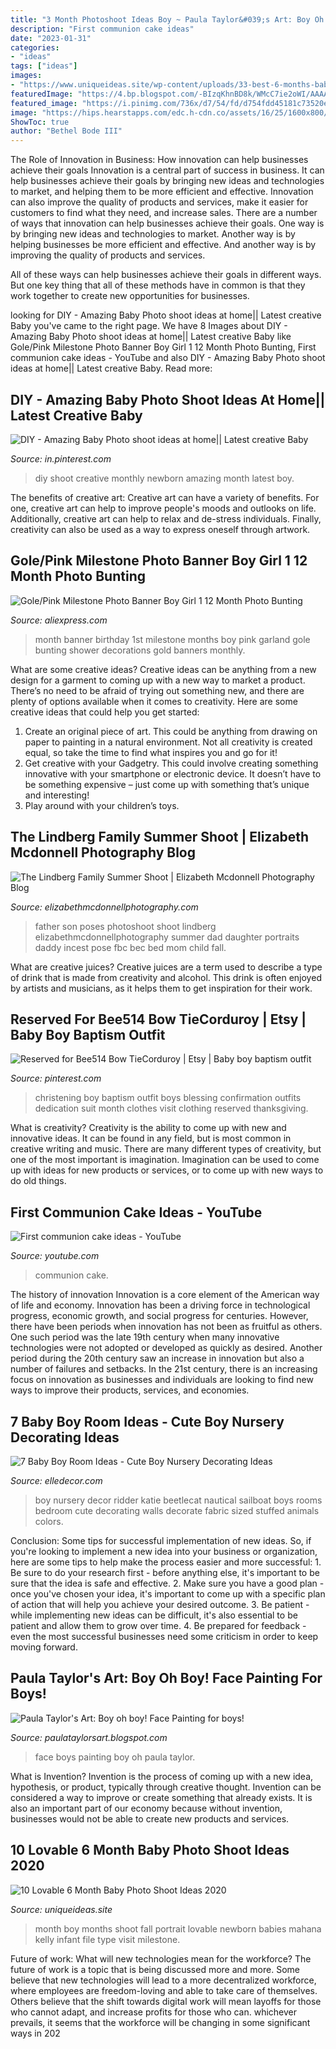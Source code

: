 ```yaml
---
title: "3 Month Photoshoot Ideas Boy ~ Paula Taylor&#039;s Art: Boy Oh Boy! Face Painting For Boys!"
description: "First communion cake ideas"
date: "2023-01-31"
categories:
- "ideas"
tags: ["ideas"]
images:
- "https://www.uniqueideas.site/wp-content/uploads/33-best-6-months-baby-photos-images-on-pinterest-baby-photos-1.jpg"
featuredImage: "https://4.bp.blogspot.com/-BIzqKhnBD8k/WMcC7ie2oWI/AAAAAAAAEpQ/4duHUSFBOMAWow9FByZDkDoAtAA59VaNgCEw/s1600/Batman%2BJude.jpg"
featured_image: "https://i.pinimg.com/736x/d7/54/fd/d754fdd45181c73520ee3f6a00842e03--baptism-ideas-baby-baptism.jpg"
image: "https://hips.hearstapps.com/edc.h-cdn.co/assets/16/25/1600x800/landscape-1466622795-screen-shot-2016-06-22-at-31246-pm-1.png?resize=1200:*"
ShowToc: true
author: "Bethel Bode III"
---
```



The Role of Innovation in Business: How innovation can help businesses achieve their goals
Innovation is a central part of success in business. It can help businesses achieve their goals by bringing new ideas and technologies to market, and helping them to be more efficient and effective. Innovation can also improve the quality of products and services, make it easier for customers to find what they need, and increase sales.
There are a number of ways that innovation can help businesses achieve their goals. One way is by bringing new ideas and technologies to market. Another way is by helping businesses be more efficient and effective. And another way is by improving the quality of products and services.

All of these ways can help businesses achieve their goals in different ways. But one key thing that all of these methods have in common is that they work together to create new opportunities for businesses.

	

		
looking for DIY - Amazing Baby Photo shoot ideas at home|| Latest creative Baby you've came to the right page. We have 8 Images about DIY - Amazing Baby Photo shoot ideas at home|| Latest creative Baby like Gole/Pink Milestone Photo Banner Boy Girl 1 12 Month Photo Bunting, First communion cake ideas - YouTube and also DIY - Amazing Baby Photo shoot ideas at home|| Latest creative Baby. Read more:
		
    
## DIY - Amazing Baby Photo Shoot Ideas At Home|| Latest Creative Baby

<img loading=lazy src="https://i.pinimg.com/736x/a8/d4/3b/a8d43b8ef87308fff2b30d72f6239cca.jpg" onerror="this.onerror=null;this.src='https://tse3.mm.bing.net/th?id=OIP.EbCdVJjSumIxohckdVfWkwHaEK&amp;pid=15.1';" alt="DIY - Amazing Baby Photo shoot ideas at home|| Latest creative Baby">

_Source: in.pinterest.com_

>diy shoot creative monthly newborn amazing month latest boy. 

	

The benefits of creative art:
Creative art can have a variety of benefits. For one, creative art can help to improve people's moods and outlooks on life. Additionally, creative art can help to relax and de-stress individuals. Finally, creativity can also be used as a way to express oneself through artwork.

    
## Gole/Pink Milestone Photo Banner Boy Girl 1 12 Month Photo Bunting

<img loading=lazy src="https://ae01.alicdn.com/kf/HTB11YccldzJ8KJjSspkq6zF7VXaR/Gole-Pink-Milestone-Photo-Banner-Boy-Girl-1-12-Month-Photo-Bunting-Garland-Baby-Shower-1st.jpg" onerror="this.onerror=null;this.src='https://tse2.mm.bing.net/th?id=OIP.GgDPAP6gmRG1_ACXSK1h9QHaHa&amp;pid=15.1';" alt="Gole/Pink Milestone Photo Banner Boy Girl 1 12 Month Photo Bunting">

_Source: aliexpress.com_

>month banner birthday 1st milestone months boy pink garland gole bunting shower decorations gold banners monthly. 

	

What are some creative ideas?
Creative ideas can be anything from a new design for a garment to coming up with a new way to market a product. There’s no need to be afraid of trying out something new, and there are plenty of options available when it comes to creativity. Here are some creative ideas that could help you get started: 
1. Create an original piece of art. This could be anything from drawing on paper to painting in a natural environment. Not all creativity is created equal, so take the time to find what inspires you and go for it! 
2. Get creative with your Gadgetry. This could involve creating something innovative with your smartphone or electronic device. It doesn’t have to be something expensive – just come up with something that’s unique and interesting! 
3. Play around with your children’s toys.

    
## The Lindberg Family Summer Shoot | Elizabeth Mcdonnell Photography Blog

<img loading=lazy src="http://elizabethmcdonnellphotography.com/blog/wp-content/uploads/2013/09/Lindberg-Family-124.jpg" onerror="this.onerror=null;this.src='https://tse1.mm.bing.net/th?id=OIP.Z1c7SHdMbmGtHLXstSNsNAHaLH&amp;pid=15.1';" alt="The Lindberg Family Summer Shoot | Elizabeth Mcdonnell Photography Blog">

_Source: elizabethmcdonnellphotography.com_

>father son poses photoshoot shoot lindberg elizabethmcdonnellphotography summer dad daughter portraits daddy incest pose fbc bec bed mom child fall. 

	

What are creative juices?
Creative juices are a term used to describe a type of drink that is made from creativity and alcohol. This drink is often enjoyed by artists and musicians, as it helps them to get inspiration for their work.

    
## Reserved For Bee514 Bow TieCorduroy | Etsy | Baby Boy Baptism Outfit

<img loading=lazy src="https://i.pinimg.com/736x/d7/54/fd/d754fdd45181c73520ee3f6a00842e03--baptism-ideas-baby-baptism.jpg" onerror="this.onerror=null;this.src='https://tse1.mm.bing.net/th?id=OIP.3sG3EyZ2Dd9JPRZHVgyy8wHaKd&amp;pid=15.1';" alt="Reserved for Bee514 Bow TieCorduroy | Etsy | Baby boy baptism outfit">

_Source: pinterest.com_

>christening boy baptism outfit boys blessing confirmation outfits dedication suit month clothes visit clothing reserved thanksgiving. 

	

What is creativity?
Creativity is the ability to come up with new and innovative ideas. It can be found in any field, but is most common in creative writing and music. There are many different types of creativity, but one of the most important is imagination. Imagination can be used to come up with ideas for new products or services, or to come up with new ways to do old things.

    
## First Communion Cake Ideas - YouTube

<img loading=lazy src="https://i.ytimg.com/vi/gRnEUKXLJYU/maxresdefault.jpg" onerror="this.onerror=null;this.src='https://tse4.mm.bing.net/th?id=OIP._F6RmtGmjgtDlrBKmKQfSAHaEK&amp;pid=15.1';" alt="First communion cake ideas - YouTube">

_Source: youtube.com_

>communion cake. 

	

The history of innovation
Innovation is a core element of the American way of life and economy. Innovation has been a driving force in technological progress, economic growth, and social progress for centuries. However, there have been periods when innovation has not been as fruitful as others. One such period was the late 19th century when many innovative technologies were not adopted or developed as quickly as desired. Another period during the 20th century saw an increase in innovation but also a number of failures and setbacks. In the 21st century, there is an increasing focus on innovation as businesses and individuals are looking to find new ways to improve their products, services, and economies.

    
## 7 Baby Boy Room Ideas - Cute Boy Nursery Decorating Ideas

<img loading=lazy src="https://hips.hearstapps.com/edc.h-cdn.co/assets/16/25/1600x800/landscape-1466622795-screen-shot-2016-06-22-at-31246-pm-1.png?resize=1200:*" onerror="this.onerror=null;this.src='https://tse3.mm.bing.net/th?id=OIP.LpE2Yp_DP584_O-W1FAxZwHaDt&amp;pid=15.1';" alt="7 Baby Boy Room Ideas - Cute Boy Nursery Decorating Ideas">

_Source: elledecor.com_

>boy nursery decor ridder katie beetlecat nautical sailboat boys rooms bedroom cute decorating walls decorate fabric sized stuffed animals colors. 

	

Conclusion: Some tips for successful implementation of new ideas.
So, if you're looking to implement a new idea into your business or organization, here are some tips to help make the process easier and more successful: 1. Be sure to do your research first - before anything else, it's important to be sure that the idea is safe and effective. 2. Make sure you have a good plan - once you've chosen your idea, it's important to come up with a specific plan of action that will help you achieve your desired outcome. 3. Be patient - while implementing new ideas can be difficult, it's also essential to be patient and allow them to grow over time. 4. Be prepared for feedback - even the most successful businesses need some criticism in order to keep moving forward. 
    
## Paula Taylor&#039;s Art: Boy Oh Boy! Face Painting For Boys!

<img loading=lazy src="https://4.bp.blogspot.com/-BIzqKhnBD8k/WMcC7ie2oWI/AAAAAAAAEpQ/4duHUSFBOMAWow9FByZDkDoAtAA59VaNgCEw/s1600/Batman%2BJude.jpg" onerror="this.onerror=null;this.src='https://tse2.mm.bing.net/th?id=OIP.7Ol1jRRHR22oPOc-uwoOQwHaKX&amp;pid=15.1';" alt="Paula Taylor&#039;s Art: Boy oh boy! Face Painting for boys!">

_Source: paulataylorsart.blogspot.com_

>face boys painting boy oh paula taylor. 

	

What is Invention?
Invention is the process of coming up with a new idea, hypothesis, or product, typically through creative thought. Invention can be considered a way to improve or create something that already exists. It is also an important part of our economy because without invention, businesses would not be able to create new products and services.

    
## 10 Lovable 6 Month Baby Photo Shoot Ideas 2020

<img loading=lazy src="https://www.uniqueideas.site/wp-content/uploads/33-best-6-months-baby-photos-images-on-pinterest-baby-photos-1.jpg" onerror="this.onerror=null;this.src='https://tse2.mm.bing.net/th?id=OIP.h4TFEcj9v067QuhpxhmiQwHaLJ&amp;pid=15.1';" alt="10 Lovable 6 Month Baby Photo Shoot Ideas 2020">

_Source: uniqueideas.site_

>month boy months shoot fall portrait lovable newborn babies mahana kelly infant file type visit milestone. 

	

Future of work: What will new technologies mean for the workforce?
The future of work is a topic that is being discussed more and more. Some believe that new technologies will lead to a more decentralized workforce, where employees are freedom-loving and able to take care of themselves. Others believe that the shift towards digital work will mean layoffs for those who cannot adapt, and increase profits for those who can. whichever prevails, it seems that the workforce will be changing in some significant ways in 202
